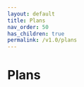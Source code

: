 ```yaml
---
layout: default
title: Plans
nav_order: 50
has_children: true
permalink: /v1.0/plans
---
```


# Plans
